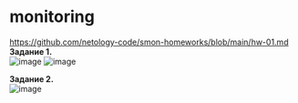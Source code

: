 # monitoring  
https://github.com/netology-code/smon-homeworks/blob/main/hw-01.md  
**Задание 1.**  
![image](https://user-images.githubusercontent.com/118304300/235680646-a931ec11-611c-454e-ba9f-ea7d4afcb383.png)
![image](https://user-images.githubusercontent.com/118304300/235680854-270545ee-5304-4640-8fd1-20acae362240.png)

**Задание 2.**  
![image](https://user-images.githubusercontent.com/118304300/235682755-a50929c2-6a73-4a7b-87a2-c1336da5677a.png)
